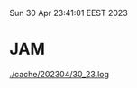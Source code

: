 Sun 30 Apr 23:41:01 EEST 2023
# JAM
<a href='./cache/202304/30_23.log'>./cache/202304/30_23.log</a>
